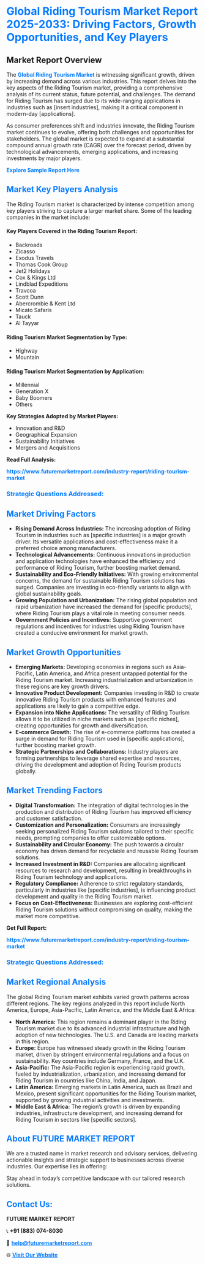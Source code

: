 <h1 style="color: #007BFF;">Global Riding Tourism Market Report 2025-2033: Driving Factors, Growth Opportunities, and Key Players</h1>

<section id="overview">
<h2>Market Report Overview</h2>
<p>The <a href="https://www.futuremarketreport.com/industry-report/riding-tourism-market" style="color: #007BFF; text-decoration: none;"><strong>Global Riding Tourism Market</strong></a> is witnessing significant growth, driven by increasing demand across various industries. This report delves into the key aspects of the Riding Tourism market, providing a comprehensive analysis of its current status, future potential, and challenges. The demand for Riding Tourism has surged due to its wide-ranging applications in industries such as [insert industries], making it a critical component in modern-day [applications].</p>
<p>As consumer preferences shift and industries innovate, the Riding Tourism market continues to evolve, offering both challenges and opportunities for stakeholders. The global market is expected to expand at a substantial compound annual growth rate (CAGR) over the forecast period, driven by technological advancements, emerging applications, and increasing investments by major players.</p>
</section>

<section id="overview">
<p><a href="https://www.futuremarketreport.com/request-sample/reportId=101049" style="color: #007BFF; text-decoration: none;"><strong>Explore Sample Report Here</strong></a></p>
</section>

<section id="key-players">
<h2 style="color: #007BFF;">Market Key Players Analysis</h2>
<p>The Riding Tourism market is characterized by intense competition among key players striving to capture a larger market share. Some of the leading companies in the market include:</p>
<h4>Key Players Covered in the Riding Tourism Report:</h4>
<ul><li>Backroads</li><li>Zicasso</li><li>Exodus Travels</li><li>Thomas Cook Group</li><li>Jet2 Holidays</li><li>Cox &amp; Kings Ltd</li><li>Lindblad Expeditions</li><li>Travcoa</li><li>Scott Dunn</li><li>Abercrombie &amp; Kent Ltd</li><li>Micato Safaris</li><li>Tauck</li><li>Al Tayyar</li></ul>
<h4>Riding Tourism Market Segmentation by Type:</h4>
<ul><li>Highway</li><li>Mountain</li></ul>

<h4>Riding Tourism Market Segmentation by Application:</h4>
<ul><li>Millennial</li><li>Generation X</li><li>Baby Boomers</li><li>Others</li></ul>
<p><strong>Key Strategies Adopted by Market Players:</strong></p>
<ul>
<li>Innovation and R&D</li>
<li>Geographical Expansion</li>
<li>Sustainability Initiatives</li>
<li>Mergers and Acquisitions</li>
</ul>
</section>

<section>
<p><strong>Read Full Analysis: </strong></p><a href="https://www.futuremarketreport.com/industry-report/riding-tourism-market" style="color: #007BFF; text-decoration: none;"><strong>https://www.futuremarketreport.com/industry-report/riding-tourism-market</strong></a>
<h3 style="color: #007BFF;">Strategic Questions Addressed:</h3>
</section>

<section id="driving-factors">
<h2 style="color: #007BFF;">Market Driving Factors</h2>
<ul>
<li><strong>Rising Demand Across Industries:</strong> The increasing adoption of Riding Tourism in industries such as [specific industries] is a major growth driver. Its versatile applications and cost-effectiveness make it a preferred choice among manufacturers.</li>
<li><strong>Technological Advancements:</strong> Continuous innovations in production and application technologies have enhanced the efficiency and performance of Riding Tourism, further boosting market demand.</li>
<li><strong>Sustainability and Eco-Friendly Initiatives:</strong> With growing environmental concerns, the demand for sustainable Riding Tourism solutions has surged. Companies are investing in eco-friendly variants to align with global sustainability goals.</li>
<li><strong>Growing Population and Urbanization:</strong> The rising global population and rapid urbanization have increased the demand for [specific products], where Riding Tourism plays a vital role in meeting consumer needs.</li>
<li><strong>Government Policies and Incentives:</strong> Supportive government regulations and incentives for industries using Riding Tourism have created a conducive environment for market growth.</li>
</ul>
</section>

<section id="growth-opportunities">
<h2 style="color: #007BFF;">Market Growth Opportunities</h2>
<ul>
<li><strong>Emerging Markets:</strong> Developing economies in regions such as Asia-Pacific, Latin America, and Africa present untapped potential for the Riding Tourism market. Increasing industrialization and urbanization in these regions are key growth drivers.</li>
<li><strong>Innovative Product Development:</strong> Companies investing in R&D to create innovative Riding Tourism products with enhanced features and applications are likely to gain a competitive edge.</li>
<li><strong>Expansion into Niche Applications:</strong> The versatility of Riding Tourism allows it to be utilized in niche markets such as [specific niches], creating opportunities for growth and diversification.</li>
<li><strong>E-commerce Growth:</strong> The rise of e-commerce platforms has created a surge in demand for Riding Tourism used in [specific applications], further boosting market growth.</li>
<li><strong>Strategic Partnerships and Collaborations:</strong> Industry players are forming partnerships to leverage shared expertise and resources, driving the development and adoption of Riding Tourism products globally.</li>
</ul>
</section>

<section id="trending-factors">
<h2 style="color: #007BFF;">Market Trending Factors</h2>
<ul>
<li><strong>Digital Transformation:</strong> The integration of digital technologies in the production and distribution of Riding Tourism has improved efficiency and customer satisfaction.</li>
<li><strong>Customization and Personalization:</strong> Consumers are increasingly seeking personalized Riding Tourism solutions tailored to their specific needs, prompting companies to offer customizable options.</li>
<li><strong>Sustainability and Circular Economy:</strong> The push towards a circular economy has driven demand for recyclable and reusable Riding Tourism solutions.</li>
<li><strong>Increased Investment in R&D:</strong> Companies are allocating significant resources to research and development, resulting in breakthroughs in Riding Tourism technology and applications.</li>
<li><strong>Regulatory Compliance:</strong> Adherence to strict regulatory standards, particularly in industries like [specific industries], is influencing product development and quality in the Riding Tourism market.</li>
<li><strong>Focus on Cost-Effectiveness:</strong> Businesses are exploring cost-efficient Riding Tourism solutions without compromising on quality, making the market more competitive.</li>
</ul>
</section>

<section>
<p><strong>Get Full Report: </strong></p><a href="https://www.futuremarketreport.com/industry-report/riding-tourism-market" style="color: #007BFF; text-decoration: none;"><strong>https://www.futuremarketreport.com/industry-report/riding-tourism-market</strong></a>
<h3 style="color: #007BFF;">Strategic Questions Addressed:</h3>
</section>


<section id="regional-analysis">
<h2 style="color: #007BFF;">Market Regional Analysis</h2>
<p>The global Riding Tourism market exhibits varied growth patterns across different regions. The key regions analyzed in this report include North America, Europe, Asia-Pacific, Latin America, and the Middle East & Africa:</p>
<ul>
<li><strong>North America:</strong> This region remains a dominant player in the Riding Tourism market due to its advanced industrial infrastructure and high adoption of new technologies. The U.S. and Canada are leading markets in this region.</li>
<li><strong>Europe:</strong> Europe has witnessed steady growth in the Riding Tourism market, driven by stringent environmental regulations and a focus on sustainability. Key countries include Germany, France, and the U.K.</li>
<li><strong>Asia-Pacific:</strong> The Asia-Pacific region is experiencing rapid growth, fueled by industrialization, urbanization, and increasing demand for Riding Tourism in countries like China, India, and Japan.</li>
<li><strong>Latin America:</strong> Emerging markets in Latin America, such as Brazil and Mexico, present significant opportunities for the Riding Tourism market, supported by growing industrial activities and investments.</li>
<li><strong>Middle East & Africa:</strong> The region’s growth is driven by expanding industries, infrastructure development, and increasing demand for Riding Tourism in sectors like [specific sectors].</li>
</ul>
</section>

<footer>
<h2 style="color: #007BFF;">About FUTURE MARKET REPORT</h2>
<p>We are a trusted name in market research and advisory services, delivering actionable insights and strategic support to businesses across diverse industries. Our expertise lies in offering:</p>

<p>Stay ahead in today’s competitive landscape with our tailored research solutions.</p>

<h2 style="color: #007BFF;">Contact Us:</h2>
<p><strong>FUTURE MARKET REPORT</strong></p>
<p>📞 <strong>+91 (883) 074-8030</strong></p>
<p>📧 <strong><a href="mailto:help@futuremarketreport.com" style="color: #007BFF;">help@futuremarketreport.com</a></strong></p>
<p>🌐 <strong><a href="https://www.futuremarketreport.com/" style="color: #007BFF;">Visit Our Website</a></strong></p>
</footer>